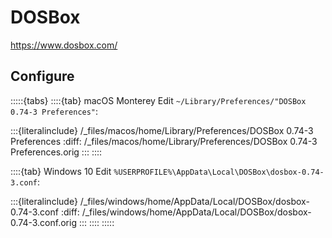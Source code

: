 # DOSBox

<https://www.dosbox.com/>

## Configure

:::::{tabs}
::::{tab} macOS Monterey
Edit `~/Library/Preferences/"DOSBox 0.74-3 Preferences"`:

:::{literalinclude} /_files/macos/home/Library/Preferences/DOSBox 0.74-3 Preferences
:diff: /_files/macos/home/Library/Preferences/DOSBox 0.74-3 Preferences.orig
:::
::::

::::{tab} Windows 10
Edit `%USERPROFILE%\AppData\Local\DOSBox\dosbox-0.74-3.conf`:

:::{literalinclude} /_files/windows/home/AppData/Local/DOSBox/dosbox-0.74-3.conf
:diff: /_files/windows/home/AppData/Local/DOSBox/dosbox-0.74-3.conf.orig
:::
::::
:::::
